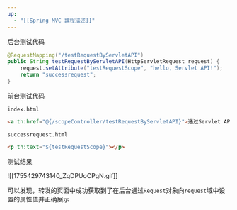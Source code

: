 ```yaml
---
up:
  - "[[Spring MVC 課程描述]]"
---
```

后台测试代码

```java
@RequestMapping("/testRequestByServletAPI")
public String testRequestByServletAPI(HttpServletRequest request) {
    request.setAttribute("testRequestScope", "hello, Servlet API!");
    return "successrequest";
}
```

前台测试代码

`index.html`

```html
<a th:href="@{/scopeController/testRequestByServletAPI}">通过Servlet API</a>
```

`successrequest.html`

```html
<p th:text="${testRequestScope}"></p>
```

测试结果

![[1755429743140_ZqDPUoCPgN.gif]]

可以发现，转发的页面中成功获取到了在后台通过`Request`对象向`request`域中设置的属性值并正确展示